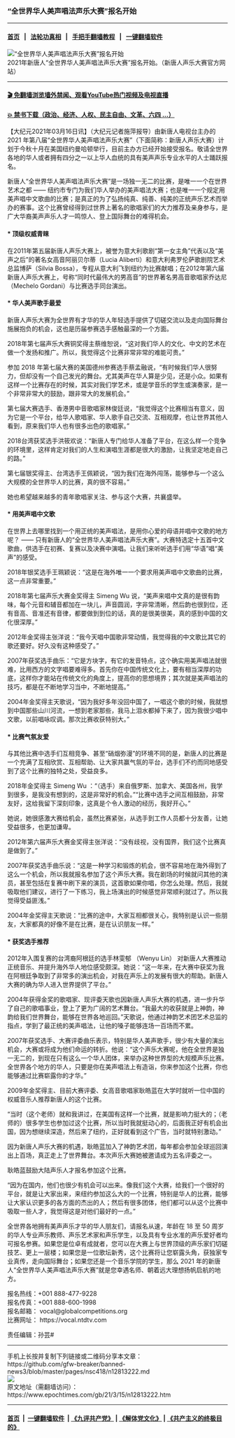 ### “全世界华人美声唱法声乐大赛”报名开始
------------------------

#### [首页](https://github.com/gfw-breaker/banned-news3/blob/master/README.md) &nbsp;&nbsp;|&nbsp;&nbsp; [法轮功真相](https://github.com/begood0513/basic/blob/master/README.md)  &nbsp;&nbsp;|&nbsp;&nbsp; [手把手翻墙教程](https://github.com/gfw-breaker/guides/wiki)  &nbsp;&nbsp;|&nbsp;&nbsp; [一键翻墙软件](https://github.com/gfw-breaker/nogfw/blob/master/README.md)  



<div><img alt="“全世界华人美声唱法声乐大赛”报名开始" class="attachment-djy_600_400 size-djy_600_400 wp-post-image" src="https://i.epochtimes.com/assets/uploads/2021/03/2021_VocalComp_EET_Article_700x420-copy-600x400.jpg"/>
<div class="caption">
 2021年新唐人“全世界华人美声唱法声乐大赛”报名开始。（新唐人声乐大赛官方网站）
</div></div><hr/>

#### [ 🎬  免翻墙浏览墙外禁闻、观看YouTube热门视频及电视直播](https://github.com/gfw-breaker/HelloWorld)

#### [ 💥  禁书下载（政治、经济、人权、民主自由、文革、六四 ...）](https://github.com/gfw-breaker/books/blob/master/README.md)

<div><p>
 【大纪元2021年03月16日讯】（大纪元记者施萍报导）由新唐人电视台主办的
 <span class="s1">
  2021
 </span>
 年第八届“全世界华人美声唱法声乐大赛”（下面简称：新唐人声乐大赛）计划于今秋十月在美国纽约曼哈顿举行，目前主办方已经开始接受报名。敬请全世界各地的华人或者拥有四分之一以上华人血统的具有美声声乐专业水平的人士踊跃报名。
</p>
<p>
 新唐人“全世界华人美声唱法声乐大赛”是一场独一无二的比赛，是唯一一个在世界艺术之都
 <span class="s1">
  ——
 </span>
 纽约市专门为我们华人举办的美声唱法大赛；也是唯一一个规定用美声唱中文歌曲的比赛；是真正的为了弘扬纯真、纯善、纯美的正统声乐艺术而举办的赛事。这个比赛曾经得到过世界上著名的歌唱家们的大力推荐及亲身参与，是广大华裔美声声乐人才一鸣惊人、登上国际舞台的难得机会。
</p>
<p>
 <center>
 </center>
</p>
<h4>
 * 顶级权威青睐
</h4>
<p>
 在2011年第五届新唐人声乐大赛上，被誉为意大利歌剧“第一女主角”代表以及“美声之后”的著名女高音阿丽贝尔蒂（Lucia Aliberti）和意大利弗罗伦萨歌剧院艺术总监博萨（Silvia Bossa），专程从意大利飞到纽约为比赛献唱；在2012年第六届新唐人声乐大赛上，号称“同时代最伟大的男高音”的世界著名男高音歌唱家乔达尼（Mechelo Gordani）与比赛选手同台演出。
</p>
<h4>
 * 华人美声歌手最爱
</h4>
<p>
 新唐人声乐大赛为全世界有才华的华人年轻选手提供了切磋交流以及走向国际舞台施展抱负的机会，这也是历届参赛选手感触最深的一个方面。
</p>
<p>
 2018年第七届声乐大赛铜奖得主蔡维恕说，“这对我们华人的文化、中文的艺术在做一个发扬和推广。所以，我觉得这个比赛非常非常的难能可贵。”
</p>
<p>
 参加
 <span class="s1">
  2018
 </span>
 年第七届大赛的美国德州参赛选手蔡孟融说，“有时候我们华人很努力，但却没有一个自己发光的舞台。尤其美声在华人算是少见，还是小众。如果有这样一个比赛存在的时候，其实对我们学艺术，或是学音乐的学生或演奏家，是一个非常非常大的鼓励，跟非常大的发展机会。”
</p>
<p>
 第七届大赛选手、香港男中音歌唱家林俊廷说，“我觉得这个比赛相当有意义，因为它是一个平台，给华人歌唱家、华人歌手自己交流、互相观摩，也让世界其他人看到，原来我们华人也有很多出色的歌唱家。”
</p>
<p>
 2018台湾获奖选手洪筱欢说：“新唐人专门给华人准备了平台，在这么样一个竞争的环境里，这样肯定对我们的人生和演唱生涯都是很大的激励，让我坚定地走自己的路。”
</p>
<p>
 第七届银奖得主、台湾选手王佩颖说，“因为我们在海外闯荡，能够参与一个这么大规模的全世界华人的比赛，真的很不容易。”
</p>
<p>
 她也希望越来越多的青年歌唱家关注、参与这个大赛，共襄盛举。
</p>
<h4>
 * 用美声唱中文歌
</h4>
<p>
 在世界上去哪里找到一个用正统的美声唱法，是用你心爱的母语并唱中文歌的地方呢？
 <span class="s1">
  ——
 </span>
 只有新唐人的“全世界华人美声唱法声乐大赛”。大赛特选定十五首中文歌曲，供选手在初赛、复赛以及决赛中演唱。让我们来听听选手们用“华语”唱“美声”的感受。
</p>
<p>
 2018年银奖选手王珮颖说：“这是在海外唯一一个要求用美声唱中文歌曲的比赛，这一点非常重要。”
</p>
<p>
 2018年第七届声乐大赛金奖得主
 <span class="s1">
  Simeng Wu
 </span>
 说，“美声来唱中文真的是很有韵味，每个元音和辅音都加在一块儿，声音圆润，字非常清晰，然后韵也很到位，还有音高、音准还有音律，都要做到到位的话，真的是很美很美，真的感到中国的文化很深厚。”
</p>
<p>
 2012年金奖得主张洋说：“我今天唱中国歌非常动情，我觉得我的中文歌比其它的歌还要好。好久没有这种感受了。”
</p>
<p>
 2007年获奖选手曲乐：“它是方块字，有它的发音特点，这个确实用美声唱法就很难，比用西方的文字唱要难得多。首先你在中国传统文化上，要有相当深厚的功底，这样你才能站在传统文化的角度上，提高你的思想境界；其次就是美声唱法的技巧，都是在不断地学习当中，不断地提高。”
</p>
<p>
 2004年金奖得主天歌说，“因为我好多年没回中国了，一唱这个歌的时候，我就想到中国那些山川河流，一想到老家那些，我马上泪水都掉下来了，因为我很少唱中文歌，以前唱咏叹调。那次比赛收获特别大。”
</p>
<h4>
 * 比赛气氛友爱
</h4>
<p>
 与其他比赛中选手们互相竞争、甚至“硝烟弥漫”的环境不同的是，新唐人的比赛是一个充满了互相欣赏、互相帮助、让大家共赢气氛的平台，选手们不约而同地感受到了这个比赛的独特之处，受益良多。
</p>
<p>
 2018年金奖得主
 <span class="s1">
  Simeng Wu
 </span>
 ：“（选手）来自俄罗斯、加拿大、美国各州，我学到很多，是我没有想到的，这是非常好的机会。”“比赛中选手之间互相鼓励，非常友好，这给我留下深刻印象，这真是个令人激动的经历，我好开心。”
</p>
<p>
 她说，她很感激大赛给机会，虽然比赛紧张，从选手到工作人员都十分友善，让她受益很多，也更加谦卑。
</p>
<p>
 2012年第六届声乐大赛金奖得主张洋说：“没有歧视，没有国界，我们这个比赛真是做到了。”
</p>
<p>
 2007年获奖选手曲乐说：“这是一种学习和锻炼的机会，很不容易地在海外得到了这么一个机会，所以我就报名参加了这个声乐大赛。我在剧场的时候就问其他的演员，甚至包括在复赛中刷下来的演员，这首歌如果你唱，你怎么处理。然后，我就吸取他们建议，进行了一下练习，我上场演出的时候感觉非常顺利就过了。所以我觉得受益匪浅。”
</p>
<p>
 2004年金奖得主天歌说：“比赛的途中，大家互相都很关心，我特别是认识一些朋友，大家都真的好像不是在比赛，是在认识朋友一样。”
</p>
<h4>
 * 获奖选手推荐
</h4>
<p>
 2012年入围复赛的台湾裔阿根廷的选手林雯郁
 <span class="s1">
  （Wenyu Lin）
 </span>
 对新唐人大赛推动正统音乐、并提升海外华人地位感受颇深。她说：“这一年来，在大赛中获奖为我在阿根廷争取到了非常多的演出机会，对我在声乐上的发展有很大的帮助。新唐人大赛的确为华人进入世界提供了平台。”
</p>
<p>
 2004年获得金奖的歌唱家、现评委天歌也因新唐人声乐大赛的机遇，进一步升华了自己的歌唱事业，登上了更为广阔的艺术舞台。“我最大的收获就是上神韵，神韵给我们世界舞台，能够在世界各地巡回。”天歌说，他通过神韵艺术团艺术总监的指点，学到了最正统的美声唱法，让他的嗓子能够连场一百场而不累。
</p>
<p>
 2007年获奖选手、大赛评委曲乐表示，特别是华人美声歌手，很少有大量的演出机会，大赛或将成为他们命运的转折。他说：“这个声乐大赛呢，他在全世界是独一无二的，到现在只有这么一个华人团体，来举办这种世界型的大规模声乐比赛。全世界各个地方的华人，只要是你在美声唱法上有造诣，你来参加这个比赛，你也能够通过比赛崭露你的才华。”
</p>
<p>
 2009年金奖得主、目前大赛评委、女高音歌唱家耿皓蓝在大学时就听一位中国的权威音乐人推荐新唐人的这个比赛。
</p>
<p>
 “当时（这个老师）就和我讲过，在美国有这样一个比赛，就是影响力挺大的；（老师的）很多学生也参加过这个比赛，所以当时我就挺动心的，后面我正好有机会出国，因为想继续深造，然后来了纽约，正好就看到这个广告，当时就特别激动。”
</p>
<p>
 因为新唐人声乐大赛的机遇，耿皓蓝加入了神韵艺术团，每年都会参加全球巡回演出上百场，真正走上了世界舞台。本次声乐大赛她被邀请成为五名评委之一。
</p>
<p>
 耿皓蓝鼓励大陆声乐人才报名参加这个比赛。
</p>
<p class="p1">
 “因为在国内，他们也很少有机会可以出来。像我们这个大赛，给我们一个很好的平台，就是让大家出来，来纽约参加这么大的一个比赛，特别是华人的比赛，能够让大家认识更多的各方面的杰出的人；然后有很多团体，他们都可以从这个比赛中吸取一些人才，我觉得这是对他们最好的一点。”
</p>
<p>
 全世界各地拥有美声声乐才华的华人朋友们，请报名从速，年龄在
 <span class="s1">
  18
 </span>
 至
 <span class="s1">
  50
 </span>
 周岁的华人专业声乐教师、声乐艺术家和声乐学生，以及具有专业水准的声乐爱好者均可报名参赛。如果您是位卓有成就者，您可以在大赛上与世界顶级的声乐家们切磋技艺、更上一层楼；如果您是一位歌坛新秀，这个比赛将让您崭露头角，获独家专业真传，走向国际舞台；如果您还是一个音乐学院的学生，那么
 <span class="s1">
  2021
 </span>
 年的新唐人“全世界华人美声唱法声乐大赛”就是您幸遇名师、朝着远大理想扬帆启航的地方。
</p>
<p>
 <center>
 </center>
 报名热线：+001 888-477-9228
 <br/>
 报名传真：+001 888-600-1998
 <br/>
 报名邮箱：
 <ok href="mailto:vocal@globalcompetitions.org">
  <span class="s2">
   vocal@globalcompetitions.org
  </span>
 </ok>
 <br/>
 比赛网址：
 <ok href="https://vocal.ntdtv.com/index.html">
  https://vocal.ntdtv.com
 </ok>
</p>
<p>
 责任编辑：孙芸#
</p>
</div>
<hr/>
手机上长按并复制下列链接或二维码分享本文章：<br/>
https://github.com/gfw-breaker/banned-news3/blob/master/pages/nsc418/n12813222.md <br/>
<a href='https://github.com/gfw-breaker/banned-news3/blob/master/pages/nsc418/n12813222.md'><img src='https://github.com/gfw-breaker/banned-news3/blob/master/pages/nsc418/n12813222.md.png'/></a> <br/>
原文地址（需翻墙访问）：https://www.epochtimes.com/gb/21/3/15/n12813222.htm


------------------------
#### [首页](https://github.com/gfw-breaker/banned-news3/blob/master/README.md) &nbsp;|&nbsp; [一键翻墙软件](https://github.com/gfw-breaker/nogfw/blob/master/README.md) &nbsp;| [《九评共产党》](https://github.com/gfw-breaker/9ping.md/blob/master/README.md#九评之一评共产党是什么) | [《解体党文化》](https://github.com/gfw-breaker/jtdwh.md/blob/master/README.md) | [《共产主义的终极目的》](https://github.com/gfw-breaker/gczydzjmd.md/blob/master/README.md)


<img src='http://gfw-breaker.win/banned-news3/pages/nsc418/n12813222.md' width='0px' height='0px'/>